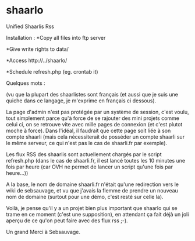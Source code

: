 shaarlo
=======

Unified Shaarlis Rss 

Installation : 
*Copy all files into ftp server

*Give write rights to data/

*Access http://../shaarlo/

*Schedule refresh.php (eg. crontab it)


Quelques mots : 

(vu que la plupart des shaarlistes sont français (et aussi que je suis une quiche dans ce langage, je m'exprime en français ci dessous).

La page d'admin n'est pas protégée par un système de session, c'est voulu, tout simplement parce qu'à force de se rajouter des mini projets comme celui ci, 
on se retrouve vite avec mille pages de connexion (et c'est plutot moche à force). Dans l'idéal, il faudrait que cette page soit liée à son compte shaarli 
(mais cela nécessiterait de posséder un compte shaarli sur le même serveur, ce qui n'est pas le cas de shaarli.fr par exemple).

Les flux RSS des shaarlis sont actuellement chargés par le script refresh.php (dans le cas de shaarli.fr, il est lancé toutes les 10 minutes une fois par heure (car OVH ne permet de lancer un script qu'une fois par heure...))

A la base, le nom de domaine shaarli.fr n'était qu'une redirection vers le wiki de sebsauvage, et vu que j'avais la flemme de prendre un nouveau nom de domaine (surtout pour une démo, c'est resté sur celle la).


Voilà, je pense qu'il y a un projet bien plus important que shaarlo qui se trame en ce moment (c'est une supposition), en attendant ça fait déjà un joli aperçu de ce qu'on peut faire avec des flux rss ;-).


Un grand Merci à Sebsauvage.

